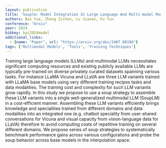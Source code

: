 ```yaml
---
layout: publication
title: 'Souplm: Model Integration In Large Language And Multi-modal Models'
authors: Bai Yue, Zhang Zichen, Lu Jiasen, Fu Yun
conference: "Arxiv"
year: 2024
bibkey: bai2024model
additional_links:
  - {name: "Paper", url: "https://arxiv.org/abs/2407.08196"}
tags: ['Multimodal Models', 'Tools', 'Training Techniques']
---
```

Training large language models (LLMs) and multimodal LLMs necessitates significant computing resources and existing publicly available LLMs are typically pre-trained on diverse privately curated datasets spanning various tasks. For instance LLaMA Vicuna and LLaVA are three LLM variants trained with LLaMA base models using very different training recipes tasks and data modalities. The training cost and complexity for such LLM variants grow rapidly. In this study we propose to use a soup strategy to assemble these LLM variants into a single well-generalized multimodal LLM (SoupLM) in a cost-efficient manner. Assembling these LLM variants efficiently brings knowledge and specialities trained from different domains and data modalities into an integrated one (e.g. chatbot speciality from user-shared conversations for Vicuna and visual capacity from vision-language data for LLaVA) therefore to avoid computing costs of repetitive training on several different domains. We propose series of soup strategies to systematically benchmark performance gains across various configurations and probe the soup behavior across base models in the interpolation space.
